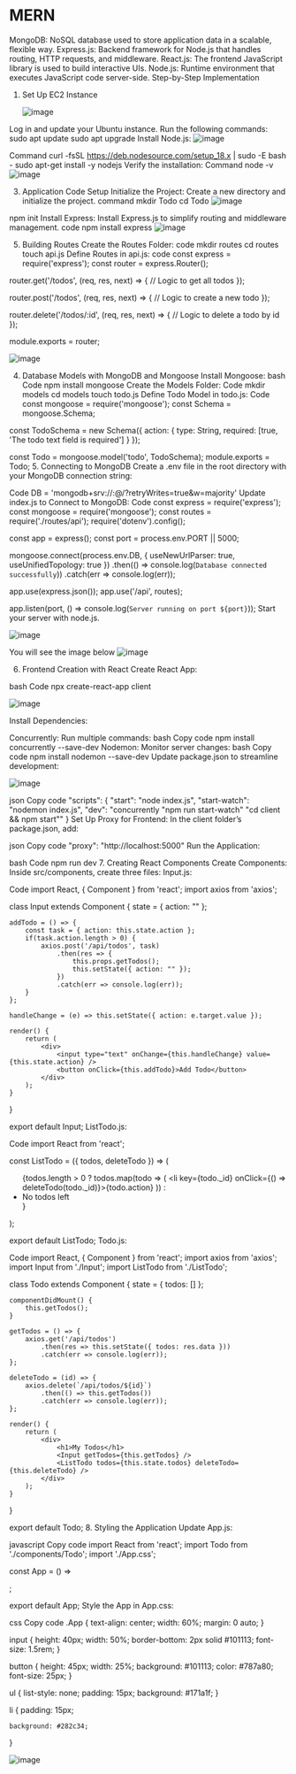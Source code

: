 # MERN
MongoDB: NoSQL database used to store application data in a scalable, flexible way.
Express.js: Backend framework for Node.js that handles routing, HTTP requests, and middleware.
React.js: The frontend JavaScript library is used to build interactive UIs.
Node.js: Runtime environment that executes JavaScript code server-side.
Step-by-Step Implementation
1. Set Up EC2 Instance
   
   ![image](https://github.com/user-attachments/assets/1d9edc50-2c71-464c-b75f-b31718f42298)

Log in and update your Ubuntu instance.
Run the following commands:
sudo apt update
sudo apt upgrade
Install Node.js:
![image](https://github.com/user-attachments/assets/94bae385-7507-4ab1-9440-4425c266b456)

Command
curl -fsSL https://deb.nodesource.com/setup_18.x | sudo -E bash -
sudo apt-get install -y nodejs
Verify the installation:
Command
node -v
![image](https://github.com/user-attachments/assets/441e08c8-a058-47c7-8da7-a49fa67cc0de)


3. Application Code Setup
Initialize the Project: Create a new directory and initialize the project.
command
mkdir Todo
cd Todo
![image](https://github.com/user-attachments/assets/554d580e-30c2-4978-b3e3-f4da5b2ef60f)

npm init
Install Express: Install Express.js to simplify routing and middleware management.
 code
npm install express
![image](https://github.com/user-attachments/assets/cec360e2-69ee-4946-b4a2-ec2c9b09368f)

5. Building Routes
Create the Routes Folder:
code
mkdir routes
cd routes
touch api.js
Define Routes in api.js:
code
const express = require('express');
const router = express.Router();

router.get('/todos', (req, res, next) => {
    // Logic to get all todos
});

router.post('/todos', (req, res, next) => {
    // Logic to create a new todo
});

router.delete('/todos/:id', (req, res, next) => {
    // Logic to delete a todo by id
});

module.exports = router;

![image](https://github.com/user-attachments/assets/30da8a88-e598-4a80-bf59-e1f930a2f110)

4. Database Models with MongoDB and Mongoose
Install Mongoose:
bash
Code
npm install mongoose
Create the Models Folder:
Code
mkdir models
cd models
touch todo.js
Define Todo Model in todo.js:
Code
const mongoose = require('mongoose');
const Schema = mongoose.Schema;

const TodoSchema = new Schema({
    action: {
        type: String,
        required: [true, 'The todo text field is required']
    }
});

const Todo = mongoose.model('todo', TodoSchema);
module.exports = Todo;
5. Connecting to MongoDB
Create a .env file in the root directory with your MongoDB connection string:

Code
DB = 'mongodb+srv://<username>:<password>@<network-address>/<dbname>?retryWrites=true&w=majority'
Update index.js to Connect to MongoDB:
Code
const express = require('express');
const mongoose = require('mongoose');
const routes = require('./routes/api');
require('dotenv').config();

const app = express();
const port = process.env.PORT || 5000;

mongoose.connect(process.env.DB, { useNewUrlParser: true, useUnifiedTopology: true })
    .then(() => console.log(`Database connected successfully`))
    .catch(err => console.log(err));

app.use(express.json());
app.use('/api', routes);

app.listen(port, () => console.log(`Server running on port ${port}`));
Start your server with node.js.

![image](https://github.com/user-attachments/assets/0cd6f7c3-c898-4d9c-ada6-341140ab60d2)

You will see the image below
![image](https://github.com/user-attachments/assets/ac447828-98cd-4d8b-a27e-3bf2b186f4c7)


6. Frontend Creation with React
Create React App:

bash
Code
npx create-react-app client

![image](https://github.com/user-attachments/assets/826de27e-dc4d-42e2-9042-b06797e4e6a2)

Install Dependencies:

Concurrently: Run multiple commands:
bash
Copy code
npm install concurrently --save-dev
Nodemon: Monitor server changes:
bash
Copy code
npm install nodemon --save-dev
Update package.json to streamline development:

![image](https://github.com/user-attachments/assets/e8a4120c-e961-4fcc-9942-8bfb24b490c6)


json
Copy code
"scripts": {
  "start": "node index.js",
  "start-watch": "nodemon index.js",
  "dev": "concurrently \"npm run start-watch\" \"cd client && npm start\""
}
Set Up Proxy for Frontend: In the client folder’s package.json, add:

json
Copy code
"proxy": "http://localhost:5000"
Run the Application:

bash
Code
npm run dev
7. Creating React Components
Create Components: Inside src/components, create three files:
Input.js:

Code
import React, { Component } from 'react';
import axios from 'axios';

class Input extends Component {
    state = { action: "" };

    addTodo = () => {
        const task = { action: this.state.action };
        if(task.action.length > 0) {
            axios.post('/api/todos', task)
                .then(res => {
                    this.props.getTodos();
                    this.setState({ action: "" });
                })
                .catch(err => console.log(err));
        }
    };

    handleChange = (e) => this.setState({ action: e.target.value });

    render() {
        return (
            <div>
                <input type="text" onChange={this.handleChange} value={this.state.action} />
                <button onClick={this.addTodo}>Add Todo</button>
            </div>
        );
    }
}

export default Input;
ListTodo.js:

Code
import React from 'react';

const ListTodo = ({ todos, deleteTodo }) => (
    <ul>
        {todos.length > 0 ? todos.map(todo => (
            <li key={todo._id} onClick={() => deleteTodo(todo._id)}>{todo.action}</li>
        )) : <li>No todos left</li>}
    </ul>
);

export default ListTodo;
Todo.js:

Code
import React, { Component } from 'react';
import axios from 'axios';
import Input from './Input';
import ListTodo from './ListTodo';

class Todo extends Component {
    state = { todos: [] };

    componentDidMount() {
        this.getTodos();
    }

    getTodos = () => {
        axios.get('/api/todos')
            .then(res => this.setState({ todos: res.data }))
            .catch(err => console.log(err));
    };

    deleteTodo = (id) => {
        axios.delete(`/api/todos/${id}`)
            .then(() => this.getTodos())
            .catch(err => console.log(err));
    };

    render() {
        return (
            <div>
                <h1>My Todos</h1>
                <Input getTodos={this.getTodos} />
                <ListTodo todos={this.state.todos} deleteTodo={this.deleteTodo} />
            </div>
        );
    }
}

export default Todo;
8. Styling the Application
Update App.js:

javascript
Copy code
import React from 'react';
import Todo from './components/Todo';
import './App.css';

const App = () => <div className="App"><Todo /></div>;

export default App;
Style the App in App.css:

css
Copy code
.App {
    text-align: center;
    width: 60%;
    margin: 0 auto;
}

input {
    height: 40px;
    width: 50%;
    border-bottom: 2px solid #101113;
    font-size: 1.5rem;
}

button {
    height: 45px;
    width: 25%;
    background: #101113;
    color: #787a80;
    font-size: 25px;
}

ul {
    list-style: none;
    padding: 15px;
    background: #171a1f;
}

li {
    padding: 15px;

    background: #282c34;
}

![image](https://github.com/user-attachments/assets/9ef6b0a6-9f30-4aa0-b664-c3855ba5146e)


